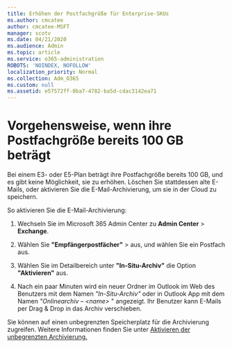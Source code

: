 ```yaml
---
title: Erhöhen der Postfachgröße für Enterprise-SKUs
ms.author: cmcatee
author: cmcatee-MSFT
manager: scotv
ms.date: 04/21/2020
ms.audience: Admin
ms.topic: article
ms.service: o365-administration
ROBOTS: 'NOINDEX, NOFOLLOW'
localization_priority: Normal
ms.collection: Adm_O365
ms.custom: null
ms.assetid: e57572ff-0ba7-4782-ba5d-cdac3142ea71
---
```


# <a name="what-to-do-if-your-mailbox-size-is-already-100gb"></a>Vorgehensweise, wenn ihre Postfachgröße bereits 100 GB beträgt

Bei einem E3- oder E5-Plan beträgt ihre Postfachgröße bereits 100 GB, und es gibt keine Möglichkeit, sie zu erhöhen. Löschen Sie stattdessen alte E-Mails, oder aktivieren Sie die E-Mail-Archivierung, um sie in der Cloud zu speichern. 
  
So aktivieren Sie die E-Mail-Archivierung:
  
1. Wechseln Sie im Microsoft 365 Admin Center zu **Admin Center** \> **Exchange**. 
    
2. Wählen Sie **"Empfängerpostfächer"** \> aus, und wählen Sie ein Postfach aus. 
    
3. Wählen Sie im Detailbereich unter **"In-Situ-Archiv"** die Option **"Aktivieren"** aus. 
    
4. Nach ein paar Minuten wird ein neuer Ordner im Outlook im Web des Benutzers mit dem Namen *"In-Situ-Archiv"* oder in Outlook App mit dem Namen *"Onlinearchiv – \<name\>* " angezeigt. Ihr Benutzer kann E-Mails per Drag & Drop in das Archiv verschieben. 
    
Sie können auf einen unbegrenzten Speicherplatz für die Archivierung zugreifen. Weitere Informationen finden Sie unter [Aktivieren der unbegrenzten Archivierung.](https://docs.microsoft.com/microsoft-365/compliance/enable-unlimited-archiving)
  

